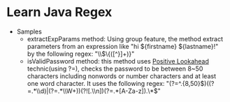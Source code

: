 # Learn Java Regex
 
- Samples
    - extractExpParams method: Using group feature, the method extract parameters from an expression like "hi ${firstname} ${lastname}!" by the following regex: "\\$\\{([^}]+)}"
    - isValidPassword method: this method uses [Positive Lookahead](https://www.regular-expressions.info/lookaround.html) technic(using ?=), checks the password to be between 8~50 characters including nonwords or number characters and at least one word character. It uses the following regex: "(?=^.{8,50}$)((?=.*\\d)|(?=.*\\W+))(?![.\\n])(?=.*[A-Za-z]).\*$"
    
    
